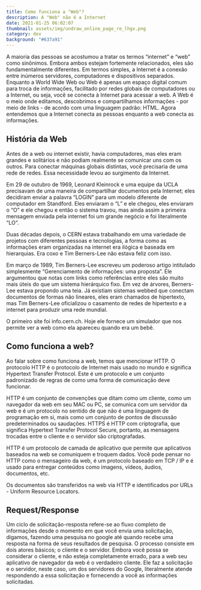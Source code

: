 ```yaml
---
title: Como funciona a "Web"?
description: A "Web" não é a Internet
date: 2021-01-25 06:02:07
thumbnail: assets/img/undraw_online_page_re_lhgx.png
category: dev
background: "#637a91"
---
```

A maioria das pessoas se acostumou a tratar os termos “internet” e “web” como sinônimos. Embora ambos estejam fortemente relacionados, eles são fundamentalmente diferentes. Em termos simples, a Internet é a conexão entre inúmeros servidores, computadores e dispositivos separados. Enquanto a World Wide Web ou Web é apenas um espaço digital comum para troca de informações, facilitado por redes globais de computadores ou a Internet, ou seja, você se conecta à Internet para acessar a web. A Web é o meio onde editamos, descobrimos e compartilhamos informações - por meio de links - de acordo com uma linguagem padrão: HTML. Agora entendemos que a Internet conecta as pessoas enquanto a web conecta as informações.


## História da Web

Antes de a web ou internet existir, havia computadores, mas eles eram grandes e solitários e não podiam realmente se comunicar uns com os outros. Para conectar máquinas globais distintas, você precisaria de uma rede de redes. Essa necessidade levou ao surgimento da Internet.

Em 29 de outubro de 1969, Leonard Kleinrock e uma equipe da UCLA precisavam de uma maneira de compartilhar documentos pela Internet; eles decidiram enviar a palavra “LOGIN” para um modelo diferente de computador em Standford. Eles enviaram o “L” e ele chegou, eles enviaram o “O” e ele chegou e então o sistema travou, mas ainda assim a primeira mensagem enviada pela internet foi um grande negócio e foi literalmente “LO”.

Duas décadas depois, o CERN estava trabalhando em uma variedade de projetos com diferentes pessoas e tecnologias, a forma como as informações eram organizadas na internet era ilógica e baseada em hierarquias. Era coxo e Tim Berners-Lee não estava feliz com isso.

Em março de 1989, Tim Berners-Lee escreveu um poderoso artigo intitulado simplesmente “Gerenciamento de informações: uma proposta”. Ele argumentou que notas com links como referências entre eles são muito mais úteis do que um sistema hierárquico fixo. Em vez de árvores, Berners-Lee estava propondo uma teia. Já existiam sistemas webbed que conectam documentos de formas não lineares, eles eram chamados de hipertexto, mas Tim Berners-Lee oficializou o casamento de redes de hipertexto e a internet para produzir uma rede mundial.

O primeiro site foi info.cern.ch. Hoje ele fornece um simulador que nos permite ver a web como ela apareceu quando era um bebê.

## Como funciona a web?
Ao falar sobre como funciona a web, temos que mencionar HTTP. O protocolo HTTP é o protocolo de Internet mais usado no mundo e significa Hypertext Transfer Protocol. Este é um protocolo e um conjunto padronizado de regras de como uma forma de comunicação deve funcionar.

HTTP é um conjunto de convenções que ditam como um cliente, como um navegador da web em seu MAC ou PC, se comunica com um servidor da web e é um protocolo no sentido de que não é uma linguagem de programação em si, mais como um conjunto de pontos de discussão predeterminados ou saudações. HTTPS é HTTP com criptografia, que significa Hypertext Transfer Protocol Secure, portanto, as mensagens trocadas entre o cliente e o servidor são criptografadas.

HTTP é um protocolo de camada de aplicativo que permite que aplicativos baseados na web se comuniquem e troquem dados. Você pode pensar no HTTP como o mensageiro da web, é um protocolo baseado em TCP / IP e é usado para entregar conteúdos como imagens, vídeos, áudios, documentos, etc.

Os documentos são transferidos na web via HTTP e identificados por URLs - Uniform Resource Locators.

## Request/Response
Um ciclo de solicitação-resposta refere-se ao fluxo completo de informações desde o momento em que você envia uma solicitação, digamos, fazendo uma pesquisa no google até quando recebe uma resposta na forma de seus resultados de pesquisa. O processo consiste em dois atores básicos; o cliente e o servidor. Embora você possa se considerar o cliente, e não esteja completamente errado, para a web seu aplicativo de navegador da web é o verdadeiro cliente. Ele faz a solicitação e o servidor, neste caso, um dos servidores do Google, literalmente atende respondendo a essa solicitação e fornecendo a você as informações solicitadas.